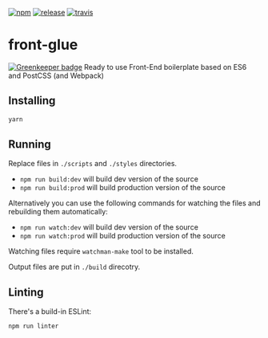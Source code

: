 [![npm][npm]][npm-url]
[![release][release]][release-url]
[![travis][travis]][travis-url]

# front-glue

[![Greenkeeper badge](https://badges.greenkeeper.io/vforge/front-glue.svg)](https://greenkeeper.io/)
Ready to use Front-End boilerplate based on ES6 and PostCSS (and Webpack)

## Installing
```bash
yarn
```

## Running
Replace files in `./scripts` and `./styles` directories.

* `npm run build:dev` will build dev version of the source
* `npm run build:prod` will build production version of the source

Alternatively you can use the following commands for watching the files and
rebuilding them automatically:

* `npm run watch:dev` will build dev version of the source
* `npm run watch:prod` will build production version of the source

Watching files require `watchman-make` tool to be installed.

Output files are put in `./build` direcotry.

## Linting
There's a build-in ESLint:

```bash
npm run linter
```


[npm]: https://img.shields.io/npm/v/front-glue.svg
[npm-url]: https://npmjs.com/package/front-glue

[release]: https://img.shields.io/github/release/vforge/front-glue.svg
[release-url]: https://github.com/vforge/front-glue/releases

[travis]: https://img.shields.io/travis/vforge/front-glue.svg
[travis-url]: https://travis-ci.org/vforge/front-glue
